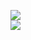 [![](https://img.shields.io/badge/Made%20With-Github%20Spray-lightgrey.svg?style=for-the-badge&logo=github)](https://github.com/Annihil/github-spray#1854)  
[![](https://i.imgur.com/2DrTn0Z.gif)](https://github.com/Annihil/github-spray)